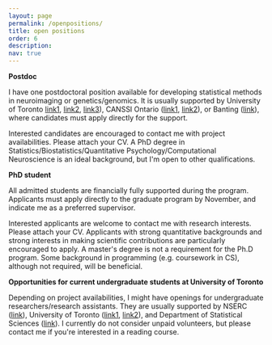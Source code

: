 ```yaml
---
layout: page
permalink: /openpositions/
title: open positions
order: 6
description: 
nav: true
---
```


**Postdoc**

I have one postdoctoral position available for developing statistical methods in neuroimaging or genetics/genomics. It is usually supported by University of Toronto [link1](https://www.sgs.utoronto.ca/awards/arts-science-postdoctoral-fellowship-program/), [link2](https://www.sgs.utoronto.ca/awards/provosts-postdoctoral-fellowship-program/), [link3](https://datasciences.utoronto.ca/data-sciences-institute-postdoctoral-fellowships/)), CANSSI Ontario ([link1](https://canssiontario.utoronto.ca/canssi-ontario-postdoctoral-fellowship-in-theoretical-statistics/), [link2](https://canssiontario.utoronto.ca/ontario-genomics-canssi-ontario-pdf/)), or Banting ([link](https://banting.fellowships-bourses.gc.ca/en/home-accueil.html)), where candidates must apply directly for the support.

Interested candidates are encouraged to contact me with project availabilities. Please attach your CV. A PhD degree in Statistics/Biostatistics/Quantitative Psychology/Computational Neuroscience is an ideal background, but I'm open to other qualifications.

​**PhD student**

All admitted students are financially fully supported during the program. Applicants must apply directly to the graduate program by November, and indicate me as a preferred supervisor.

Interested applicants are welcome to contact me with research interests. Please attach your CV. Applicants with strong quantitative backgrounds and strong interests in making scientific contributions are particularly encouraged to apply. A master's degree is not a requirement for the Ph.D program. Some background in programming (e.g. coursework in CS), although not required, will be beneficial.

**Opportunities for current undergraduate students at University of Toronto**

Depending on project availabilities, I might have openings for undergraduate researchers/research assistants. They are usually supported by NSERC ([link](https://www.nserc-crsng.gc.ca/students-etudiants/ug-pc/usra-brpc_eng.asp)), University of Toronto ([link1](https://datasciences.utoronto.ca/suds/), [link2](https://www.enrolment.utoronto.ca/2022-university-of-toronto-excellence-award-utea/)), and Department of Statistical Sciences ([link](https://www.statistics.utoronto.ca/current-students/research-opportunities-scholarships-awards)). I currently do not consider unpaid volunteers, but please contact me if you're interested in a reading course.
